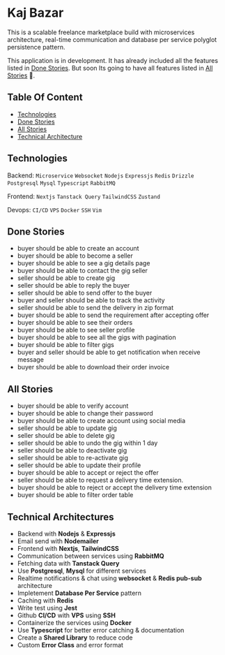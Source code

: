 # Kaj Bazar

This is a scalable freelance marketplace build with microservices architecture, real-time
communication and database per service polyglot persistence pattern.

This application is in development. It has already included all the features listed in [Done Stories](#done-stories). But soon Its going to have all features listed in [All Stories](#all-stories) 🚀.

## Table Of Content

- [Technologies](#tech)
- [Done Stories](#done-stories)
- [All Stories](#all-stories)
- [Technical Architecture](#tech-arc)

<a id="tech"></a>

## Technologies

Backend: `Microservice` `Websocket` `Nodejs` `Expressjs` `Redis` `Drizzle` `Postgresql` `Mysql` `Typescript` `RabbitMQ`

Frontend: `Nextjs` `Tanstack Query` `TailwindCSS` `Zustand`

Devops: `CI/CD` `VPS` `Docker` `SSH` `Vim`

<a id="done-stories"></a>

## Done Stories

- buyer should be able to create an account
- buyer should be able to become a seller
- buyer should be able to see a gig details page
- buyer should be able to contact the gig seller
- seller should be able to create gig
- seller should be able to reply the buyer
- seller should be able to send offer to the buyer
- buyer and seller should be able to track the activity
- seller should be able to send the delivery in zip format
- buyer should be able to send the requirement after accepting offer
- buyer should be able to see their orders
- buyer should be able to see seller profile
- buyer should be able to see all the gigs with pagination
- buyer should be able to filter gigs
- buyer and seller should be able to get notification when receive message
- buyer should be able to download their order invoice

<a id="all-stories"></a>

## All Stories

- buyer should be able to verify account
- buyer should be able to change their password
- buyer should be able to create account using social media
- seller should be able to update gig
- seller should be able to delete gig
- seller should be able to undo the gig within 1 day
- seller should be able to deactivate gig
- seller should be able to re-activate gig
- seller should be able to update their profile
- buyer should be able to accept or reject the offer
- seller should be able to request a delivery time extension.
- buyer should be able to reject or accept the delivery time extension
- buyer should be able to filter order table

<a id="tech-arc"></a>

## Technical Architectures

- Backend with **Nodejs** & **Expressjs**
- Email send with **Nodemailer**
- Frontend with **Nextjs**, **TailwindCSS**
- Communication between services using **RabbitMQ**
- Fetching data with **Tanstack Query**
- Use **Postgresql**, **Mysql** for different services
- Realtime notifications & chat using **websocket** & **Redis pub-sub** architecture
- Impletement **Database Per Service** pattern
- Caching with **Redis**
- Write test using **Jest**
- Github **CI/CD** with **VPS** using **SSH**
- Containerize the services using **Docker**
- Use **Typescript** for better error catching & documentation
- Create a **Shared Library** to reduce code
- Custom **Error Class** and error format
